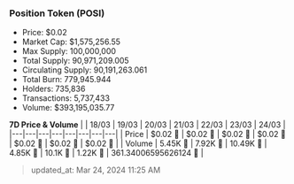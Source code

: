 
  ### Position Token (POSI)
  - Price: $0.02
  - Market Cap: $1,575,256.55
  - Max Supply: 100,000,000
  - Total Supply: 90,971,209.005
  - Circulating Supply: 90,191,263.061
  - Total Burn: 779,945.944
  - Holders: 735,836
  - Transactions: 5,737,433
  - Volume: $393,195,035.77

  **7D Price & Volume**
  | | 18&#x2F;03 | 19&#x2F;03 | 20&#x2F;03 | 21&#x2F;03 | 22&#x2F;03 | 23&#x2F;03 | 24&#x2F;03 |
  |---|---|---|---|---|---|---|---|
  | Price | $0.02 🔻 | $0.02 🔻 | $0.02 🚀 | $0.02 🔻 | $0.02 🚀 | $0.02 🚀 | $0.02 🔻 |
  | Volume | 5.45K 🔻 | 7.92K 🚀 | 10.49K 🚀 | 4.85K 🔻 | 10.1K 🚀 | 1.22K 🔻 | 361.34006595626124 🔻 |

  > updated_at: Mar 24, 2024 11:25 AM
